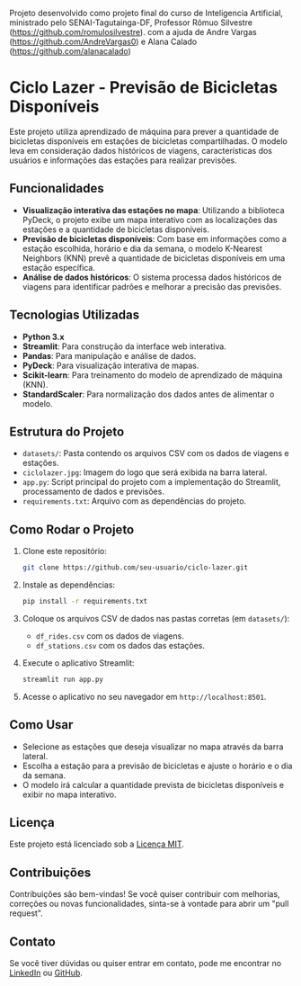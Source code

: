 Projeto desenvolvido como projeto final do curso de Inteligencia Artificial, ministrado pelo SENAI-Tagutainga-DF, Professor Rômuo Silvestre (https://github.com/romulosilvestre).
com a ajuda de Andre Vargas (https://github.com/AndreVargas0) e Alana Calado (https://github.com/alanacalado)

# Ciclo Lazer - Previsão de Bicicletas Disponíveis

Este projeto utiliza aprendizado de máquina para prever a quantidade de bicicletas disponíveis em estações de bicicletas compartilhadas. O modelo leva em consideração dados históricos de viagens, características dos usuários e informações das estações para realizar previsões.

## Funcionalidades

- **Visualização interativa das estações no mapa**: Utilizando a biblioteca PyDeck, o projeto exibe um mapa interativo com as localizações das estações e a quantidade de bicicletas disponíveis.
- **Previsão de bicicletas disponíveis**: Com base em informações como a estação escolhida, horário e dia da semana, o modelo K-Nearest Neighbors (KNN) prevê a quantidade de bicicletas disponíveis em uma estação específica.
- **Análise de dados históricos**: O sistema processa dados históricos de viagens para identificar padrões e melhorar a precisão das previsões.

## Tecnologias Utilizadas

- **Python 3.x**
- **Streamlit**: Para construção da interface web interativa.
- **Pandas**: Para manipulação e análise de dados.
- **PyDeck**: Para visualização interativa de mapas.
- **Scikit-learn**: Para treinamento do modelo de aprendizado de máquina (KNN).
- **StandardScaler**: Para normalização dos dados antes de alimentar o modelo.

## Estrutura do Projeto

- `datasets/`: Pasta contendo os arquivos CSV com os dados de viagens e estações.
- `ciclolazer.jpg`: Imagem do logo que será exibida na barra lateral.
- `app.py`: Script principal do projeto com a implementação do Streamlit, processamento de dados e previsões.
- `requirements.txt`: Arquivo com as dependências do projeto.

## Como Rodar o Projeto

1. Clone este repositório:
    ```bash
    git clone https://github.com/seu-usuario/ciclo-lazer.git
    ```

2. Instale as dependências:
    ```bash
    pip install -r requirements.txt
    ```

3. Coloque os arquivos CSV de dados nas pastas corretas (em `datasets/`):
    - `df_rides.csv` com os dados de viagens.
    - `df_stations.csv` com os dados das estações.

4. Execute o aplicativo Streamlit:
    ```bash
    streamlit run app.py
    ```

5. Acesse o aplicativo no seu navegador em `http://localhost:8501`.

## Como Usar

- Selecione as estações que deseja visualizar no mapa através da barra lateral.
- Escolha a estação para a previsão de bicicletas e ajuste o horário e o dia da semana.
- O modelo irá calcular a quantidade prevista de bicicletas disponíveis e exibir no mapa interativo.

## Licença

Este projeto está licenciado sob a [Licença MIT](LICENSE).

## Contribuições

Contribuições são bem-vindas! Se você quiser contribuir com melhorias, correções ou novas funcionalidades, sinta-se à vontade para abrir um "pull request".

## Contato

Se você tiver dúvidas ou quiser entrar em contato, pode me encontrar no [LinkedIn](https://www.linkedin.com/in/luiz-bernardino-89931a1bb/) ou [GitHub](https://github.com/GLuizHB).
